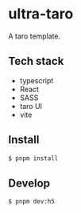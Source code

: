 # ultra-taro

A taro template.

## Tech stack

- typescript
- React
- SASS
- taro UI
- vite

## Install

```bash
$ pnpm install
```

## Develop

```bash
$ pnpm dev:h5
```
